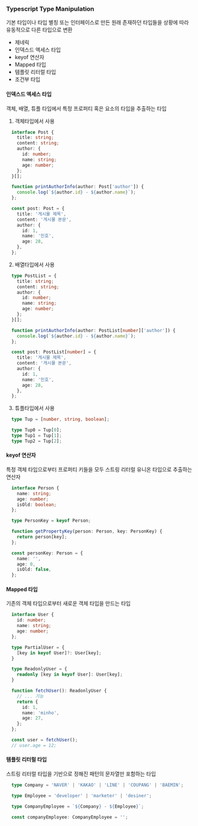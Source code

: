 ### Typescript Type Manipulation

기본 타입이나 타입 별칭 또는 인터페이스로 만든 원래 존재하던 타입들을 상황에 따라 유동적으로 다른 타입으로 변환

- 제네릭
- 인덱스드 엑세스 타입
- keyof 연산자
- Mapped 타입
- 템플릿 리터럴 타입
- 조건부 타입

#### 인덱스드 엑세스 타입

객체, 배열, 튜플 타입에서 특정 프로퍼티 혹은 요소의 타입을 추출하는 타입

1. 객체타입에서 사용

```typescript
  interface Post {
    title: string;
    content: string;
    author: {
      id: number;
      name: string;
      age: number;
    };
  }[];

  function printAuthorInfo(author: Post['author']) {
    console.log(`${author.id} - ${author.name}`);
  };

  const post: Post = {
    title: '게시물 제목',
    content: '게시물 본문',
    author: {
      id: 1,
      name: '민호',
      age: 28,
    },
  };
```

2. 배열타입에서 사용

```typescript
  type PostList = {
    title: string;
    content: string;
    author: {
      id: number;
      name: string;
      age: number;
    };
  }[];

  function printAuthorInfo(author: PostList[number]['author']) {
    console.log(`${author.id} - ${author.name}`);
  };

  const post: PostList[number] = {
    title: '게시물 제목',
    content: '게시물 본문',
    author: {
      id: 1,
      name: '민호',
      age: 28,
    },
  };
```

3. 튜플타입에서 사용

```typescript
  type Tup = [number, string, boolean];

  type Tup0 = Tup[0];
  type Tup1 = Tup[1];
  type Tup2 = Tup[2];
```

#### keyof 연산자

특정 객체 타입으로부터 프로퍼티 키들을 모두 스트링 리터럴 유니온 타입으로 추출하는 연산자

```typescript
  interface Person {
    name: string;
    age: number;
    isOld: boolean;
  };

  type PersonKey = keyof Person;

  function getPropertyKey(person: Person, key: PersonKey) {
    return person[key];
  };

  const personKey: Person = {
    name: '',
    age: 0,
    isOld: false,
  };
```

#### Mapped 타입

기존의 객체 타입으로부터 새로운 객체 타입을 만드는 타입

```typescript
  interface User {
    id: number;
    name: string;
    age: number;
  };

  type PartialUser = {
    [key in keyof User]?: User[key];
  }

  type ReadonlyUser = {
    readonly [key in keyof User]: User[key];
  }

  function fetchUser(): ReadonlyUser {
    // ... 기능
    return {
      id: 1,
      name: 'minho',
      age: 27,
    };
  };

  const user = fetchUser();
  // user.age = 12;
```

#### 템플릿 리터럴 타입

스트링 리터럴 타입을 기반으로 정해진 패턴의 문자열만 포함하는 타입

```typescript
  type Company = 'NAVER' | 'KAKAO' | 'LINE' | 'COUPANG' | 'BAEMIN';

  type Employee = 'developer' | 'marketer' | 'desiner';

  type CompanyEmployee = `${Company} - ${Employee}`;

  const companyEmployee: CompanyEmployee = '';
```